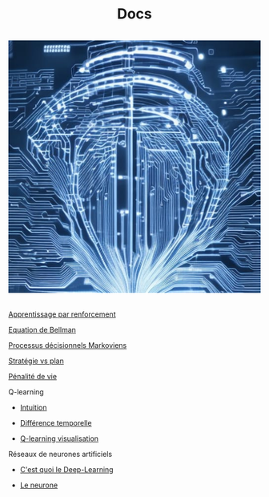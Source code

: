 <h1 align=center>Docs</h1>
<br>
<div align="center">
    <img src="img\ai.jpg" alt="Intelligence artificielle" title="Intelligence artificielle">
</div>
<br>

[Apprentissage par renforcement](reinforcementLearning)

[Equation de Bellman](BellmanEquation)

[Processus décisionnels Markoviens](processusDeDecisionMarkoviens)

[Stratégie vs plan](StatégieVSplan)

[Pénalité de vie](PenaliteDeVie)

Q-learning

- [Intuition](Q-learningIntuition)

- [Différence temporelle](timeDifference)

- [Q-learning visualisation](Q-learningVisualisaition)

Réseaux de neurones artificiels

* [C'est quoi le Deep-Learning](ArtificiallNeuralNetwork/WhatsDeepLearning)

* [Le neurone]()